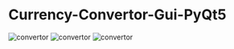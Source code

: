 # Currency-Convertor-Gui-PyQt5

<img src="" alt="convertor"/>

<img src="" alt="convertor"/>

<img src="" alt="convertor"/>
